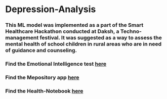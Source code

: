 # Depression-Analysis
### This ML model was implemented as a part of the Smart Healthcare Hackathon conducted at Daksh, a Techno-management festival. It was suggested as a way to assess the mental health of school children in rural areas who are in need of guidance and counseling.
### Find the Emotional Intelligence test [here](http://emotional-intelligence-test.herokuapp.com/)
### Find the Mepository app [here](https://github.com/arjaison/Mepository)
### Find the Health-Notebook [here](https://mighty-savannah-74300.herokuapp.com/)
